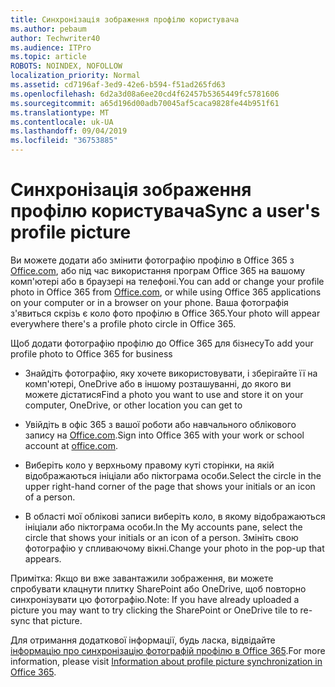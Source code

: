 ```yaml
---
title: Синхронізація зображення профілю користувача
ms.author: pebaum
author: Techwriter40
ms.audience: ITPro
ms.topic: article
ROBOTS: NOINDEX, NOFOLLOW
localization_priority: Normal
ms.assetid: cd7196af-3ed9-42e6-b594-f51ad265fd63
ms.openlocfilehash: 6d2a3d08a6ee20cd4f62457b5365449fc5781606
ms.sourcegitcommit: a65d196d00adb70045af5caca9828fe44b951f61
ms.translationtype: MT
ms.contentlocale: uk-UA
ms.lasthandoff: 09/04/2019
ms.locfileid: "36753885"
---
```

# <a name="sync-a-users-profile-picture"></a><span data-ttu-id="8d151-102">Синхронізація зображення профілю користувача</span><span class="sxs-lookup"><span data-stu-id="8d151-102">Sync a user's profile picture</span></span>

<span data-ttu-id="8d151-103">Ви можете додати або змінити фотографію профілю в Office 365 з [Office.com](http://www.office.com), або під час використання програм Office 365 на вашому комп'ютері або в браузері на телефоні.</span><span class="sxs-lookup"><span data-stu-id="8d151-103">You can add or change your profile photo in Office 365 from [Office.com](http://www.office.com), or while using Office 365 applications on your computer or in a browser on your phone.</span></span> <span data-ttu-id="8d151-104">Ваша фотографія з'явиться скрізь є коло фото профілю в Office 365.</span><span class="sxs-lookup"><span data-stu-id="8d151-104">Your photo will appear everywhere there's a profile photo circle in Office 365.</span></span>

<span data-ttu-id="8d151-105">Щоб додати фотографію профілю до Office 365 для бізнесу</span><span class="sxs-lookup"><span data-stu-id="8d151-105">To add your profile photo to Office 365 for business</span></span>

- <span data-ttu-id="8d151-106">Знайдіть фотографію, яку хочете використовувати, і зберігайте її на комп'ютері, OneDrive або в іншому розташуванні, до якого ви можете дістатися</span><span class="sxs-lookup"><span data-stu-id="8d151-106">Find a photo you want to use and store it on your computer, OneDrive, or other location you can get to</span></span>

- <span data-ttu-id="8d151-107">Увійдіть в офіс 365 з вашої роботи або навчального облікового запису на [Office.com](http://www.office.com).</span><span class="sxs-lookup"><span data-stu-id="8d151-107">Sign into Office 365 with your work or school account at [office.com](http://www.office.com).</span></span>

- <span data-ttu-id="8d151-108">Виберіть коло у верхньому правому куті сторінки, на якій відображаються ініціали або піктограма особи.</span><span class="sxs-lookup"><span data-stu-id="8d151-108">Select the circle in the upper right-hand corner of the page that shows your initials or an icon of a person.</span></span>

- <span data-ttu-id="8d151-109">В області мої облікові записи виберіть коло, в якому відображаються ініціали або піктограма особи.</span><span class="sxs-lookup"><span data-stu-id="8d151-109">In the My accounts pane, select the circle that shows your initials or an icon of a person.</span></span> <span data-ttu-id="8d151-110">Змініть свою фотографію у спливаючому вікні.</span><span class="sxs-lookup"><span data-stu-id="8d151-110">Change your photo in the pop-up that appears.</span></span>

<span data-ttu-id="8d151-111">Примітка: Якщо ви вже завантажили зображення, ви можете спробувати клацнути плитку SharePoint або OneDrive, щоб повторно синхронізувати цю фотографію.</span><span class="sxs-lookup"><span data-stu-id="8d151-111">Note: If you have already uploaded a picture you may want to try clicking the SharePoint or OneDrive tile to re-sync that picture.</span></span>

<span data-ttu-id="8d151-112">Для отримання додаткової інформації, будь ласка, відвідайте [інформацію про синхронізацію фотографій профілю в Office 365](https://support.office.com/article/information-about-profile-picture-synchronization-in-office-365-20594d76-d054-4af4-a660-401133e3d48a).</span><span class="sxs-lookup"><span data-stu-id="8d151-112">For more information, please visit [Information about profile picture synchronization in Office 365](https://support.office.com/article/information-about-profile-picture-synchronization-in-office-365-20594d76-d054-4af4-a660-401133e3d48a).</span></span>
